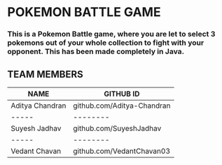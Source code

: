 # POKEMON BATTLE GAME

### This is a Pokemon Battle game, where you are let to select 3 pokemons out of your whole collection to fight with your opponent. This has been made completely in Java. 

## TEAM MEMBERS

|NAME | GITHUB ID|
|-----|--------|
|Aditya Chandran | github.com/Aditya-Chandran|
|-----|--------|
|Suyesh Jadhav | github.com/SuyeshJadhav|
|-----|--------|
|Vedant Chavan | github.com/VedantChavan03|

